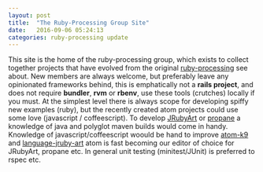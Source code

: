 ```yaml
---
layout: post
title:  "The Ruby-Processing Group Site"
date:   2016-09-06 05:24:13
categories: ruby-processing update
---
```


This site is the home of the ruby-processing group, which exists to collect together projects that have evolved from the original [ruby-processing][ruby-processing] see about. New members are always welcome, but preferably leave any opinionated frameworks behind, this is emphatically not a __rails project__, and does not require __bundler__, __rvm__ or __rbenv__, use these tools (crutches) locally if you must. At the simplest level there is always scope for developing spiffy new examples (ruby), but the recently created atom projects could use some love (javascript / coffeescript). To develop [JRubyArt][jruby_art] or [propane][propane] a knowledge of java and polyglot maven builds would come in handy. Knowledge of javascript/coffeescript woould be hand to improve [atom-k9][atom-k9] and [language-jruby-art][language-jruby-art] atom is fast becoming our editor of choice for JRubyArt, propane etc. In general unit testing (minitest/JUnit) is preferred to rspec etc.

[ruby-processing]:https://github.com/jashkenas/ruby-processing
[jruby_art]: https://ruby-processing.github.io/index.html
[propane]:https://ruby-processing.github.io/propane/
[language-jruby-art]:https://github.com/ruby-processing/language-jruby-art
[atom-k9]:https://github.com/ruby-processing/atom-k9
